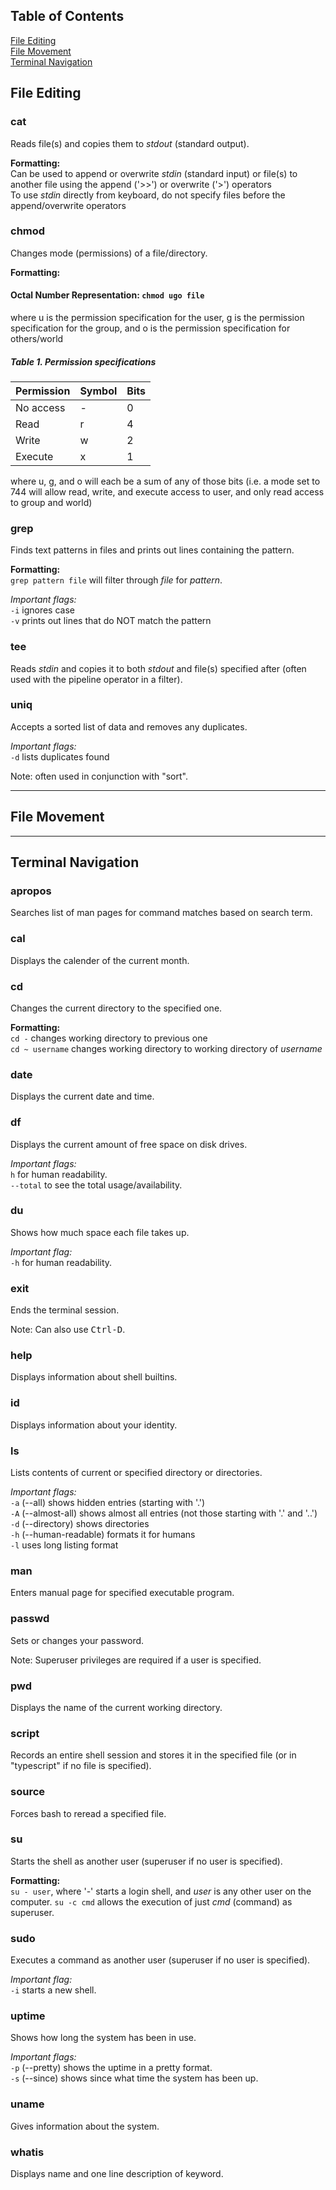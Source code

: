 ## Table of Contents

[File Editing](https://github.com/francescasiconolfi/Personal-Notes/blob/main/Linux-Commands-I-Actually-Use.md#file-editing)\
[File Movement](https://github.com/francescasiconolfi/Personal-Notes/blob/main/Linux-Commands-I-Actually-Use.md#file-movement)\
[Terminal Navigation](https://github.com/francescasiconolfi/Personal-Notes/blob/main/Linux-Commands-I-Actually-Use.md#terminal-navigation)


## File Editing

### cat
Reads file(s) and copies them to *stdout* (standard output).

**Formatting:**\
Can be used to append or overwrite *stdin* (standard input) or file(s) to another file using the append ('>>') or overwrite ('>') operators\
To use *stdin* directly from keyboard, do not specify files before the append/overwrite operators

### chmod
Changes mode (permissions) of a file/directory.

**Formatting:**
#### Octal Number Representation: `chmod ugo file`
where u is the permission specification for the user, g is the permission specification for the group, and o is the permission specification for others/world

##### Table 1. Permission specifications
| Permission | Symbol | Bits |
| --- | --- | --- |
| No access | - | 0 |
| Read | r | 4 |
| Write | w | 2 |
| Execute | x | 1 |

where u, g, and o will each be a sum of any of those bits (i.e. a mode set to 744 will allow read, write, and execute access to user, and only read access to group and world)




### grep
Finds text patterns in files and prints out lines containing the pattern.

**Formatting:**\
`grep pattern file` will filter through *file* for *pattern*.

*Important flags:*\
`-i` ignores case\
`-v` prints out lines that do NOT match the pattern

### tee
Reads *stdin* and copies it to both *stdout* and file(s) specified after (often used with the pipeline operator in a filter).

### uniq
Accepts a sorted list of data and removes any duplicates.

*Important flags:*\
`-d` lists duplicates found

Note: often used in conjunction with "sort".

---

## File Movement

---

## Terminal Navigation

### apropos
Searches list of man pages for command matches based on search term.

### cal
Displays the calender of the current month.

### cd
Changes the current directory to the specified one.

**Formatting:**\
`cd -` changes working directory to previous one\
`cd ~ username` changes working directory to working directory of *username*

### date
Displays the current date and time.

### df
Displays the current amount of free space on disk drives.

*Important flags:*\
`h` for human readability.\
`--total` to see the total usage/availability.

### du
Shows how much space each file takes up.

*Important flag:*\
`-h` for human readability.

### exit
Ends the terminal session.

Note: Can also use <kbd>Ctrl-D</kbd>.

### help
Displays information about shell builtins.

### id
Displays information about your identity.

### ls
Lists contents of current or specified directory or directories.

*Important flags:*\
`-a` (--all) shows hidden entries (starting with '.')\
`-A` (--almost-all) shows almost all entries (not those starting with '.' and '..')\
`-d` (--directory) shows directories\
`-h` (--human-readable) formats it for humans\
`-l` uses long listing format

### man
Enters manual page for specified executable program.

### passwd
Sets or changes your password.

Note: Superuser privileges are required if a user is specified.

### pwd
Displays the name of the current working directory.

### script
Records an entire shell session and stores it in the specified file (or in "typescript" if no file is specified).

### source
Forces bash to reread a specified file.

### su
Starts the shell as another user (superuser if no user is specified).

**Formatting:**\
`su - user`, where '-' starts a login shell, and *user* is any other user on the computer.
`su -c cmd` allows the execution of just *cmd* (command) as superuser.

### sudo
Executes a command as another user (superuser if no user is specified).

*Important flag:*\
`-i` starts a new shell.

### uptime
Shows how long the system has been in use.

*Important flags:*\
`-p` (--pretty) shows the uptime in a pretty format.\
`-s` (--since) shows since what time the system has been up.

### uname
Gives information about the system.

### whatis
Displays name and one line description of keyword.
